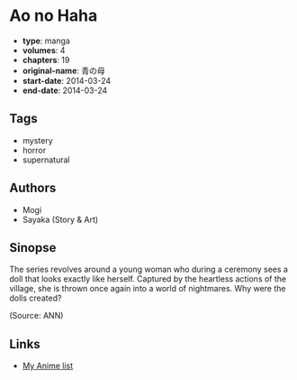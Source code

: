 # Ao no Haha

-   **type**: manga
-   **volumes**: 4
-   **chapters**: 19
-   **original-name**: 青の母
-   **start-date**: 2014-03-24
-   **end-date**: 2014-03-24

## Tags

-   mystery
-   horror
-   supernatural

## Authors

-   Mogi
-   Sayaka (Story & Art)

## Sinopse

The series revolves around a young woman who during a ceremony sees a doll that looks exactly like herself. Captured by the heartless actions of the village, she is thrown once again into a world of nightmares. Why were the dolls created?

(Source: ANN)

## Links

-   [My Anime list](https://myanimelist.net/manga/68419/Ao_no_Haha)
